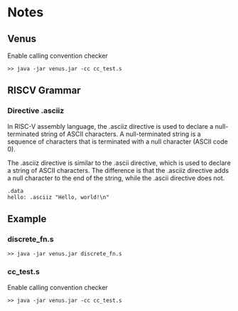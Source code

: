 # Notes

## Venus
Enable calling convention checker
```
>> java -jar venus.jar -cc cc_test.s
```

## RISCV Grammar
### Directive .asciiz
In RISC-V assembly language, the .asciiz directive is used to declare a null-terminated string of ASCII characters. A null-terminated string is a sequence of characters that is terminated with a null character (ASCII code 0).

The .asciiz directive is similar to the .ascii directive, which is used to declare a string of ASCII characters. The difference is that the .asciiz directive adds a null character to the end of the string, while the .ascii directive does not.

```
.data
hello: .asciiz "Hello, world!\n"
```

## Example
### discrete_fn.s
```
>> java -jar venus.jar discrete_fn.s 
```

### cc_test.s
Enable calling convention checker
```
>> java -jar venus.jar -cc cc_test.s
```